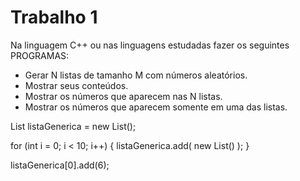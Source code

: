 # Trabalho 1

Na linguagem C++ ou nas linguagens estudadas fazer os seguintes PROGRAMAS:
  - Gerar N listas de tamanho M com números aleatórios.
  - Mostrar seus conteúdos.
  - Mostrar os números que aparecem nas N listas.
  - Mostrar os números que aparecem somente em uma das listas.


List<List> listaGenerica = new List<List>();

for (int i = 0; i < 10; i++) {
  listaGenerica.add( new List<Integer>() );
}

listaGenerica[0].add(6);
